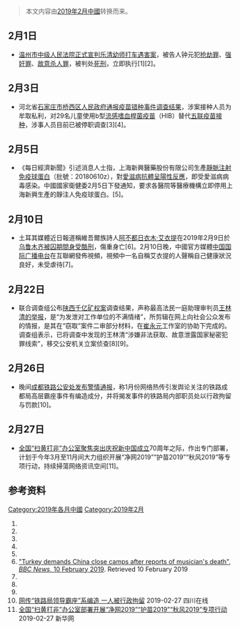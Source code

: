 > 本文内容由[2019年2月中國](https://zh.wikipedia.org/wiki/2019年2月中國)转换而来。


<noinclude>  </noinclude>

## 2月1日

  - [温州市中级人民法院正式宣判](https://zh.wikipedia.org/wiki/温州市中级人民法院 "wikilink")[乐清幼师打车遇害案](../Page/乐清幼师打车遇害案.md "wikilink")，被告人钟元犯[抢劫罪](https://zh.wikipedia.org/wiki/抢劫罪 "wikilink")、[强奸罪](https://zh.wikipedia.org/wiki/强奸罪 "wikilink")、[故意杀人罪](https://zh.wikipedia.org/wiki/故意杀人罪 "wikilink")，被判处[死刑](../Page/2019年被中华人民共和国处决的死刑犯列表.md "wikilink")，立即执行\[1\]\[2\]。

## 2月3日

  - 河北省[石家庄市](../Page/石家庄市.md "wikilink")[桥西区人民政府通报](https://zh.wikipedia.org/wiki/桥西区 "wikilink")[疫苗错种事件调查结果](https://zh.wikipedia.org/wiki/2019年石家庄疫苗错种事件 "wikilink")，涉案接种人员为牟取私利，对29名儿童使用b型[流感嗜血桿菌疫苗](../Page/流感嗜血桿菌疫苗.md "wikilink")（HIB）替代[五联疫苗接种](https://zh.wikipedia.org/wiki/五联疫苗 "wikilink")，涉事人员目前已被停职调查\[3\]\[4\]。

## 2月5日

  - 《每日經濟新聞》引述消息人士指，上海新興醫藥股份有限公司生產[靜脈注射免疫球蛋白](https://zh.wikipedia.org/wiki/靜脈注射免疫球蛋白 "wikilink")（批號：20180610z），對[愛滋病抗體呈陽性反應](https://zh.wikipedia.org/wiki/愛滋病 "wikilink")，即受愛滋病病毒感染。中國國家衛健委2月5日下發通知，要求各醫院等醫療機構立即停用上海新興生產的靜注人免疫球蛋白。\[5\]。

## 2月10日

  - 土耳其媒體近日報道稱維吾爾族詩人[阿不都日衣木·艾衣提](../Page/阿不都日衣木·艾衣提.md "wikilink")在2019年2月9日於[乌鲁木齐被囚期間身受](../Page/乌鲁木齐市.md "wikilink")[酷刑](../Page/酷刑.md "wikilink")，傷重身亡\[6\]。2月10日晚，中國官方媒體[中国国际广播电台](../Page/中国国际广播电台.md "wikilink")在互聯網發佈視頻，視頻中一名自稱艾衣提的人聲稱自己健康狀況良好，未受虐待\[7\]。

## 2月22日

  - 联合调查组公布[陕西千亿矿权案](../Page/陕西千亿矿权案.md "wikilink")调查结果，声称最高法民一庭助理审判员[王林清的举报](https://zh.wikipedia.org/wiki/王林清_\(法官\) "wikilink")，是“为发泄对工作单位的不满情绪”，所剪辑在网上向社会公众发布的情报，是其在“窃取”案件二审部分材料，在[崔永元](../Page/崔永元.md "wikilink")工作室的协助下完成的。调查组表示，已将调查中发现的王林清“涉嫌非法获取、故意泄露国家秘密犯罪线索”，移交公安机关立案侦查\[8\]\[9\]。

## 2月26日

  - 晚间[成都铁路公安处发布警情通报](https://zh.wikipedia.org/wiki/成都铁路局 "wikilink")，称1月份网络热传引发舆论关注的铁路成都局高层霸座事件有编造成分，并将揭发事件的铁路局内部职员处以行政拘留与罚款\[10\]。

## 2月27日

  - [全国“扫黄打非”办公室聚焦突出庆祝新中国成立](https://zh.wikipedia.org/wiki/“扫黄打非”办公室 "wikilink")70周年之际，作出专门部署，计划于今年3月至11月间大力组织开展“净网2019”“护苗2019”“秋风2019”等专项行动，持续掃蕩网络资讯空间\[11\]。

## 参考资料

<noinclude>  </noinclude>

[Category:2019年各月中國](https://zh.wikipedia.org/wiki/Category:2019年各月中國 "wikilink") [Category:2019年2月](https://zh.wikipedia.org/wiki/Category:2019年2月 "wikilink")

1.
2.
3.
4.
5.
6.  ["Turkey demands China close camps after reports of musician's death", *BBC News*, 10 February 2019](https://www.bbc.co.uk/news/world-asia-47187170). Retrieved 10 February 2019
7.
8.
9.
10. [网传“铁路局领导霸座”系编造 一人被行政拘留](https://sichuan.scol.com.cn/ggxw/201902/56824256.html) 2019-02-27 四川在线
11. [全国“扫黄打非”办公室部署开展“净网2019”“护苗2019”“秋风2019”专项行动](http://www.xinhuanet.com/politics/2019-02/27/c_1124170434.htm) 2019-02-27 新华网